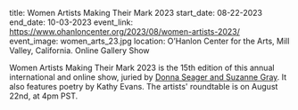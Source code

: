 title: Women Artists Making Their Mark 2023
start_date: 08-22-2023
end_date: 10-03-2023
event_link: https://www.ohanloncenter.org/2023/08/women-artists-2023/
event_image: women_arts_23.jpg
location: O’Hanlon Center for the Arts, Mill Valley, California. Online Gallery Show

Women Artists Making Their Mark 2023 is the 15th edition of this annual international and online show, juried by [Donna Seager and Suzanne Gray](seagergray.com). It also features poetry by Kathy Evans. The artists' roundtable is on August 22nd, at 4pm PST. 
